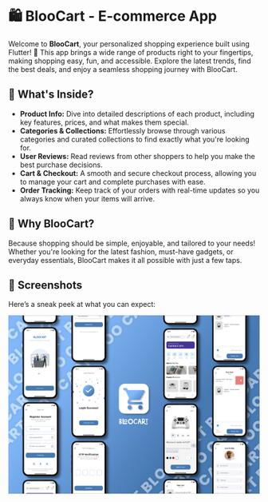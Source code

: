 # 🛍️ BlooCart - E-commerce App

Welcome to **BlooCart**, your personalized shopping experience built using Flutter! 🎉 This app brings a wide range of products right to your fingertips, making shopping easy, fun, and accessible. Explore the latest trends, find the best deals, and enjoy a seamless shopping journey with BlooCart.

## 🛒 What's Inside?

- **Product Info:** Dive into detailed descriptions of each product, including key features, prices, and what makes them special.
- **Categories & Collections:** Effortlessly browse through various categories and curated collections to find exactly what you're looking for.
- **User Reviews:** Read reviews from other shoppers to help you make the best purchase decisions.
- **Cart & Checkout:** A smooth and secure checkout process, allowing you to manage your cart and complete purchases with ease.
- **Order Tracking:** Keep track of your orders with real-time updates so you always know when your items will arrive.

## 🎯 Why BlooCart?

Because shopping should be simple, enjoyable, and tailored to your needs! Whether you're looking for the latest fashion, must-have gadgets, or everyday essentials, BlooCart makes it all possible with just a few taps.

## 📸 Screenshots

Here’s a sneak peek at what you can expect:

![Home Screen](assets/images/mockup_latest.png)